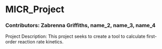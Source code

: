 # MICR_Project

### Contributors: Zabrenna Griffiths, name_2, name_3, name_4   


Project Description: This project seeks to create a tool to calculate first-order reaction rate kinetics.
